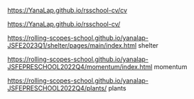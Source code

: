 https://YanaLap.github.io/rsschool-cv/cv 

https://YanaLap.github.io/rsschool-cv/

https://rolling-scopes-school.github.io/yanalap-JSFE2023Q1/shelter/pages/main/index.html  shelter

https://rolling-scopes-school.github.io/yanalap-JSFEPRESCHOOL2022Q4/momentum/index.html momentum

https://rolling-scopes-school.github.io/yanalap-JSFEPRESCHOOL2022Q4/plants/  plants
